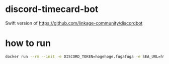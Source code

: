# discord-timecard-bot

Swift version of https://github.com/linkage-community/discordbot

# how to run

```sh
docker run --rm --init -e DISCORD_TOKEN=hogehoge.fugafuga -e SEA_URL=https://sea.example -e SEA_TOKEN=hogehogefugafuga01234 rinsuki/discord-timecard-bot:latest
```